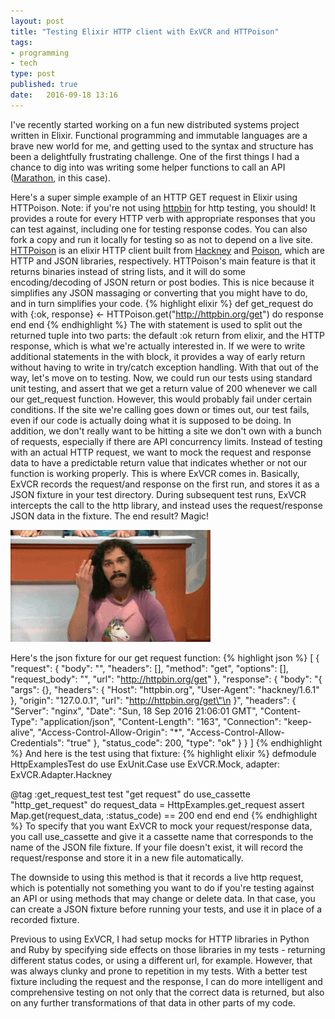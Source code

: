 ```yaml
---
layout: post
title: "Testing Elixir HTTP client with ExVCR and HTTPoison"
tags:
- programming
- tech
type: post
published: true
date:   2016-09-18 13:16
---
```

I've recently started working on a fun new distributed systems project written in Elixir. Functional programming and immutable languages are a brave new world for me, and getting used to the syntax and structure has been a delightfully frustrating challenge. One of the first things I had a chance to dig into was writing some helper functions to call an API ([Marathon](http://mesosphere.github.io/marathon/), in this case). 

Here's a super simple example of an HTTP GET request in Elixir using HTTPoison. Note: if you're not using [httpbin](httpbin.org) for http testing, you should! It provides a route for every HTTP verb with appropriate responses that you can test against, including one for testing response codes. You can also fork a copy and run it locally for testing so as not to depend on a live site. 
[HTTPoison](http://github.com/edgurgel/httpoison) is an elixir HTTP client built from [Hackney](http://github.com/benoitc/hackney) and [Poison](http://github.com/devinus/poison), which are HTTP and JSON libraries, respectively. HTTPoison's main feature is that it returns binaries instead of string lists, and it will do some encoding/decoding of JSON return or post bodies. This is nice because it simplifies any JSON massaging or converting that you might have to do, and in turn simplifies your code.
{% highlight elixir %}
  def get_request do
    with {:ok, response} <- HTTPoison.get("http://httpbin.org/get") do
      response
    end
  end
{% endhighlight %}
The with statement is used to split out the returned tuple into two parts: the default :ok return from elixir, and the HTTP response, which is what we're actually interested in. If we were to write additional statements in the with block, it provides a way of early return without having to write in try/catch exception handling.
With that out of the way, let's move on to testing. Now, we could run our tests using standard unit testing, and assert that we get a return value of 200 whenever we call our get_request function. However, this would probably fail under certain conditions. If the site we're calling goes down or times out, our test fails, even if our code is actually doing what it is supposed to be doing. In addition, we don't really want to be hitting a site we don't own with a bunch of requests, especially if there are API concurrency limits. Instead of testing with an actual HTTP request, we want to mock the request and response data to have a predictable return value that indicates whether or not our function is working properly. This is where ExVCR comes in. Basically, ExVCR records the request/and response on the first run, and stores it as a JSON fixture in your test directory. During subsequent test runs, ExVCR intercepts the call to the http library, and instead uses the request/response JSON data in the fixture. The end result? Magic!

![Alt magic](/img/shia-magic.gif)

Here's the json fixture for our get request function:
{% highlight json %}
[
  {
    "request": {
      "body": "",
      "headers": [],
      "method": "get",
      "options": [],
      "request_body": "",
      "url": "http://httpbin.org/get"
    },
    "response": {
      "body": "{
                \"args\": {},
                \"headers\": 
                  {
                    \"Host\": \"httpbin.org\",
                    \"User-Agent\": \"hackney/1.6.1\"
                  },
                \"origin\": \"127.0.0.1\",
                \"url\": \"http://httpbin.org/get\"\n
              }",
      "headers": {
        "Server": "nginx",
        "Date": "Sun, 18 Sep 2016 21:06:01 GMT",
        "Content-Type": "application/json",
        "Content-Length": "163",
        "Connection": "keep-alive",
        "Access-Control-Allow-Origin": "*",
        "Access-Control-Allow-Credentials": "true"
      },
      "status_code": 200,
      "type": "ok"
    }
  }
]
{% endhighlight %}
And here is the test using that fixture:
{% highlight elixir %}
defmodule HttpExamplesTest do
  use ExUnit.Case
  use ExVCR.Mock, adapter: ExVCR.Adapter.Hackney
  
  @tag :get_request_test
  test "get request" do
    use_cassette "http_get_request" do
      request_data = HttpExamples.get_request
      assert Map.get(request_data, :status_code) == 200
    end
  end
end
{% endhighlight %}
To specify that you want ExVCR to mock your request/response data, you call use_cassette and give it a cassette name that corresponds to the name of the JSON file fixture. If your file doesn't exist, it will record the request/response and store it in a new file automatically.

The downside to using this method is that it records a live http request, which is potentially not something you want to do if you're testing against an API or using methods that may change or delete data. In that case, you can create a JSON fixture before running your tests, and use it in place of a recorded fixture.

Previous to using ExVCR, I had setup mocks for HTTP libraries in Python and Ruby by specifying side effects on those libraries in my tests - returning different status codes, or using a different url, for example. However, that was always clunky and prone to repetition in my tests. With a better test fixture including the request and the response, I can do more intelligent and comprehensive testing on not only that the correct data is returned, but also on any further transformations of that data in other parts of my code.
